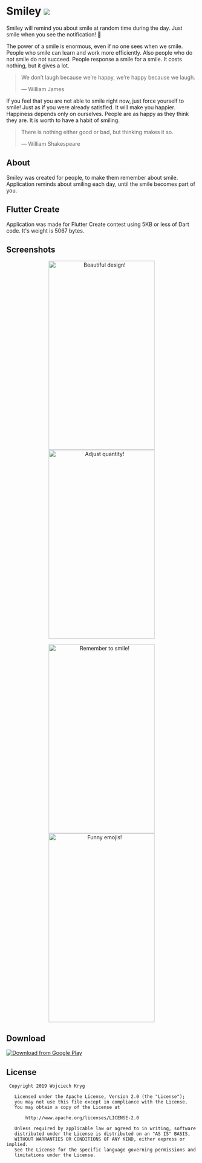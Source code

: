 # Smiley ![](/android/app/src/main/res/mipmap-mdpi/ic_launcher.png)

Smiley will remind you about smile at random time during the day. Just smile when you see the notification! 🙂

The power of a smile is enormous, even if no one sees when we smile. People who smile can learn and work more efficiently. Also people who do not smile do not succeed. People response a smile for a smile. It costs nothing, but it gives a lot.

> We don’t laugh because we’re happy, we’re happy because we laugh.
>
> &mdash; William James

If you feel that you are not able to smile right now, just force yourself to smile! Just as if you were already satisfied. It will make you happier. Happiness depends only on ourselves. People are as happy as they think they are. It is worth to have a habit of smiling.

> There is nothing either good or bad, but thinking makes it so.
>
> &mdash; William Shakespeare

## About
Smiley was created for people, to make them remember about smile. Application reminds about smiling each day, until the smile becomes part of you.

## Flutter Create

Application was made for Flutter Create contest using 5KB or less of Dart code. It's weight is 5067 bytes.

## Screenshots

<p align="center">
 <img src="/screenshots/01.png" width="280" height="498" alt="Beautiful design!">
 <img src="/screenshots/02.png" width="280" height="498" alt="Adjust quantity!">
</p>
<p align="center">
 <img src="/screenshots/03.png" width="280" height="498" alt="Remember to smile!">
 <img src="/screenshots/04.png" width="280" height="498" alt="Funny emojis!">
</p>

## Download

[![Download from Google Play](screenshots/google_play_badge.png)](https://play.google.com/store/apps/details?id=com.wojdor.smiley)

## License
```
 Copyright 2019 Wojciech Kryg

   Licensed under the Apache License, Version 2.0 (the "License");
   you may not use this file except in compliance with the License.
   You may obtain a copy of the License at

       http://www.apache.org/licenses/LICENSE-2.0

   Unless required by applicable law or agreed to in writing, software
   distributed under the License is distributed on an "AS IS" BASIS,
   WITHOUT WARRANTIES OR CONDITIONS OF ANY KIND, either express or implied.
   See the License for the specific language governing permissions and
   limitations under the License.
```

